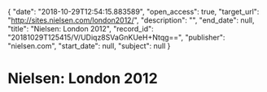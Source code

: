 {
  "date": "2018-10-29T12:54:15.883589", 
  "open_access": true, 
  "target_url": "http://sites.nielsen.com/london2012/", 
  "description": "", 
  "end_date": null, 
  "title": "Nielsen: London 2012", 
  "record_id": "20181029T125415/V/UDiqz8SVaGnKUeH+Ntqg==", 
  "publisher": "nielsen.com", 
  "start_date": null, 
  "subject": null
}

# Nielsen: London 2012

